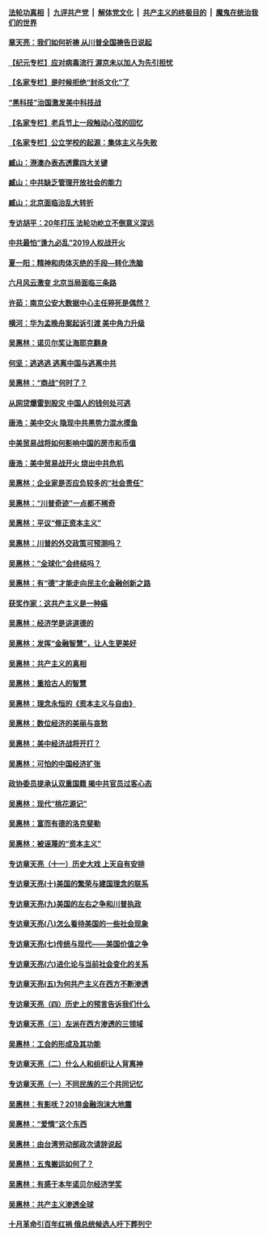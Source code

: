 

####  [法轮功真相](../../../../basic/blob/master/README.md?t=06301631) &nbsp;|&nbsp; [九评共产党](../../../../9ping.md/blob/master/README.md?t=06301631) &nbsp;|&nbsp; [解体党文化](../../../../jtdwh.md/blob/master/README.md?t=06301631)  &nbsp;|&nbsp; [共产主义的终极目的](../../../../gczydzjmd.md/blob/master/README.md?t=06301631) &nbsp;|&nbsp; [魔鬼在统治我们的世界](../../../../mgztzwmdsj.md/blob/master/README.md?t=06301631) 

#### [章天亮：我们如何祈祷 从川普全国祷告日说起](../pages/nsc423/n11944627.md?t=06301631) 

#### [【纪元专栏】应对病毒流行 渥京未以加人为先引担忧](../pages/nsc423/n11875714.md?t=06301631) 

#### [【名家专栏】是时候拒绝“封杀文化”了](../pages/nsc423/n11814093.md?t=06301631) 

#### [“黑科技”治国激发美中科技战](../pages/nsc423/n11638056.md?t=06301631) 

#### [【名家专栏】老兵节上一段触动心弦的回忆](../pages/nsc423/n11646016.md?t=06301631) 

#### [【名家专栏】公立学校的起源：集体主义与失败](../pages/nsc423/n11601833.md?t=06301631) 

#### [臧山：港澳办表态透露四大关键](../pages/nsc423/n11421628.md?t=06301631) 

#### [臧山：中共缺乏管理开放社会的能力](../pages/nsc423/n11407457.md?t=06301631) 

#### [臧山：北京面临治乱大转折](../pages/nsc423/n11406895.md?t=06301631) 

#### [专访胡平：20年打压 法轮功屹立不倒意义深远](../pages/nsc423/n11398800.md?t=06301631) 

#### [中共最怕“逢九必乱”2019人权战开火](../pages/nsc423/n11385248.md?t=06301631) 

#### [夏一阳：精神和肉体灭绝的手段—转化洗脑](../pages/nsc423/n11368250.md?t=06301631) 

#### [六月风云激变 北京当局面临三条路](../pages/nsc423/n11313668.md?t=06301631) 

#### [许茹：南京公安大数据中心主任猝死是偶然？](../pages/nsc423/n11064744.md?t=06301631) 

#### [横河：华为孟晚舟案起诉引渡 美中角力升级](../pages/nsc423/n11027230.md?t=06301631) 

#### [吴惠林：诺贝尔奖让海耶克翻身](../pages/nsc423/n10890049.md?t=06301631) 

#### [何坚：逃逃逃 逃离中国与逃离中共](../pages/nsc423/n10592891.md?t=06301631) 

#### [吴惠林：“商战”何时了？](../pages/nsc423/n10573558.md?t=06301631) 

#### [从网贷爆雷到股灾 中国人的钱何处可逃](../pages/nsc423/n10572800.md?t=06301631) 

#### [唐浩：美中交火 隐现中共黑势力混水摸鱼](../pages/nsc423/n10544040.md?t=06301631) 

#### [中美贸易战将如何影响中国的房市和币值](../pages/nsc423/n10543697.md?t=06301631) 

#### [唐浩：美中贸易战开火 烧出中共危机](../pages/nsc423/n10540126.md?t=06301631) 

#### [吴惠林：企业家是否应负较多的“社会责任”](../pages/nsc423/n10535022.md?t=06301631) 

#### [吴惠林：“川普奇迹”一点都不稀奇](../pages/nsc423/n10512808.md?t=06301631) 

#### [吴惠林：平议“修正资本主义”](../pages/nsc423/n10495724.md?t=06301631) 

#### [吴惠林：川普的外交政策可预测吗？](../pages/nsc423/n10462387.md?t=06301631) 

#### [吴惠林：“全球化”会终结吗？](../pages/nsc423/n10452838.md?t=06301631) 

#### [吴惠林：有“德”才能走向民主化金融创新之路](../pages/nsc423/n10432292.md?t=06301631) 

#### [获奖作家：这共产主义是一种癌](../pages/nsc423/n10431541.md?t=06301631) 

#### [吴惠林：经济学是讲道德的](../pages/nsc423/n10398014.md?t=06301631) 

#### [吴惠林：发挥“金融智慧”，让人生更美好](../pages/nsc423/n10375019.md?t=06301631) 

#### [吴惠林：共产主义的真相](../pages/nsc423/n10351394.md?t=06301631) 

#### [吴惠林：重拾古人的智慧](../pages/nsc423/n10337691.md?t=06301631) 

#### [吴惠林：理念永恒的《资本主义与自由》](../pages/nsc423/n10316274.md?t=06301631) 

#### [吴惠林：数位经济的美丽与哀愁](../pages/nsc423/n10292946.md?t=06301631) 

#### [吴惠林：美中经济战将开打？](../pages/nsc423/n10258825.md?t=06301631) 

#### [吴惠林：可怕的中国经济扩张](../pages/nsc423/n10219147.md?t=06301631) 

#### [政协委员提承认双重国籍 揭中共官员过客心态](../pages/nsc423/n10208809.md?t=06301631) 

#### [吴惠林：现代“桃花源记”](../pages/nsc423/n10185234.md?t=06301631) 

#### [吴惠林：富而有德的洛克斐勒](../pages/nsc423/n10142264.md?t=06301631) 

#### [吴惠林：被诬蔑的“资本主义”](../pages/nsc423/n10124816.md?t=06301631) 

#### [专访章天亮（十一）历史大戏 上天自有安排](../pages/nsc423/n10094905.md?t=06301631) 

#### [专访章天亮(十)美国的繁荣与建国理念的联系](../pages/nsc423/n10094899.md?t=06301631) 

#### [专访章天亮(九)美国的左右之争和川普执政](../pages/nsc423/n10094889.md?t=06301631) 

#### [专访章天亮(八)怎么看待美国的一些社会现象](../pages/nsc423/n10094857.md?t=06301631) 

#### [专访章天亮(七)传统与现代——美国价值之争](../pages/nsc423/n10093140.md?t=06301631) 

#### [专访章天亮(六)进化论与当前社会变化的关系](../pages/nsc423/n10092036.md?t=06301631) 

#### [专访章天亮(五)为何共产主义在西方不断渗透](../pages/nsc423/n10083620.md?t=06301631) 

#### [专访章天亮（四）历史上的预言告诉我们什么](../pages/nsc423/n10083606.md?t=06301631) 

#### [专访章天亮（三）左派在西方渗透的三领域](../pages/nsc423/n10081115.md?t=06301631) 

#### [吴惠林：工会的形成及其功能](../pages/nsc423/n10080633.md?t=06301631) 

#### [专访章天亮（二）什么人和组织让人背离神](../pages/nsc423/n10076637.md?t=06301631) 

#### [专访章天亮（一）不同民族的三个共同记忆](../pages/nsc423/n10074188.md?t=06301631) 

#### [吴惠林：有影呒？2018金融泡沫大地震](../pages/nsc423/n10040534.md?t=06301631) 

#### [吴惠林：“爱情”这个东西](../pages/nsc423/n10019423.md?t=06301631) 

#### [吴惠林：由台湾劳动部政次请辞说起](../pages/nsc423/n9979679.md?t=06301631) 

#### [吴惠林：五鬼搬运如何了？](../pages/nsc423/n9925338.md?t=06301631) 

#### [吴惠林：有感于本年诺贝尔经济学奖](../pages/nsc423/n9871883.md?t=06301631) 

#### [吴惠林：共产主义渗透全球](../pages/nsc423/n9812748.md?t=06301631) 

#### [十月革命引百年红祸 俄总统候选人吁下葬列宁](../pages/nsc423/n9810182.md?t=06301631) 

